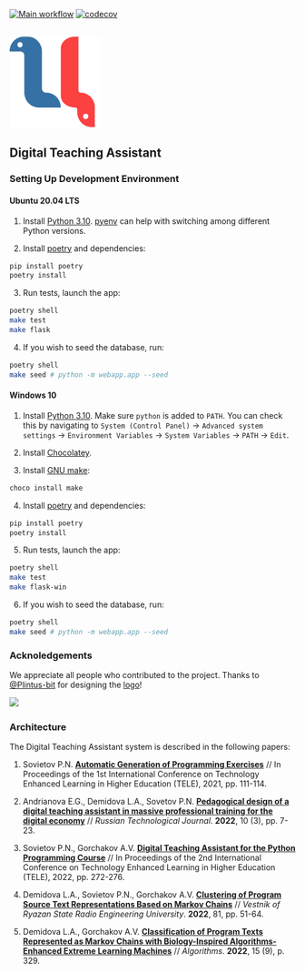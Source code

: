 [![Main workflow](https://github.com/kispython-ru/dta/actions/workflows/workflow.yml/badge.svg?branch=main)](https://github.com/kispython-ru/dta/actions/workflows/workflow.yml) [![codecov](https://codecov.io/gh/kispython-ru/dta/branch/main/graph/badge.svg)](https://codecov.io/gh/kispython-ru/dta)

<br>
<a href="https://github.com/worldbeater/dta">
  <img width="160" heigth="160" src="./webapp/static/logo.svg">
</a>
<br>

## Digital Teaching Assistant

### Setting Up Development Environment

#### Ubuntu 20.04 LTS

1. Install [Python 3.10](https://docs.python.org/3/whatsnew/3.10.html). [pyenv](https://github.com/pyenv/pyenv) can help with switching among different Python versions.

2. Install [poetry](https://github.com/python-poetry/poetry) and dependencies:
```bash
pip install poetry
poetry install
```

3. Run tests, launch the app:
```bash
poetry shell
make test
make flask
```

4. If you wish to seed the database, run:
```bash
poetry shell
make seed # python -m webapp.app --seed
```

#### Windows 10

1. Install [Python 3.10](https://docs.python.org/3/whatsnew/3.10.html). Make sure `python` is added to `PATH`. You can check this by navigating to `System (Control Panel)` -> `Advanced system settings` -> `Environment Variables` -> `System Variables` -> `PATH` -> `Edit`.

2. Install [Chocolatey](https://chocolatey.org/install).

3. Install [GNU make](https://community.chocolatey.org/packages/make):
```bash
choco install make
```

4. Install [poetry](https://github.com/python-poetry/poetry) and dependencies:
```bash
pip install poetry
poetry install
```

5. Run tests, launch the app:
```bash
poetry shell
make test
make flask-win
```

6. If you wish to seed the database, run:
```bash
poetry shell
make seed # python -m webapp.app --seed
```

### Acknoledgements

We appreciate all people who contributed to the project. Thanks to [@Plintus-bit](https://github.com/Plintus-bit) for designing the [logo](https://github.com/kispython-ru/dta#readme)!

<a href="https://github.com/kispython-ru/dta/graphs/contributors">
  <img src="https://contrib.rocks/image?repo=kispython-ru/dta" />
</a>

### Architecture

The Digital Teaching Assistant system is described in the following papers:

1. Sovietov P.N. [**Automatic Generation of Programming Exercises**](https://arxiv.org/abs/2205.11304) // In Proceedings of the 1st International Conference on Technology Enhanced Learning in Higher Education (TELE), 2021, pp. 111-114.

2. Andrianova E.G., Demidova L.A., Sovetov P.N. [**Pedagogical design of a digital teaching assistant in massive professional training for the digital economy**](https://www.rtj-mirea.ru/jour/article/view/518/355) // *Russian Technological Journal*. **2022**, 10 (3), pp. 7-23.

3. Sovietov P.N., Gorchakov A.V. [**Digital Teaching Assistant for the Python Programming Course**](https://ieeexplore.ieee.org/document/9801060) // In Proceedings of the 2nd International Conference on Technology Enhanced Learning in Higher Education (TELE), 2022, pp. 272-276.

4. Demidova L.A., Sovietov P.N., Gorchakov A.V. [**Clustering of Program Source Text Representations Based on Markov Chains**](https://doi.org/10.21667/1995-4565-2022-81-51-64) // *Vestnik of Ryazan State Radio Engineering University*. **2022**, 81, pp. 51-64.

5. Demidova L.A., Gorchakov A.V. [**Classification of Program Texts Represented as Markov Chains with Biology-Inspired Algorithms-Enhanced Extreme Learning Machines**](https://www.mdpi.com/1999-4893/15/9/329) // *Algorithms*. **2022**, 15 (9), p. 329.

